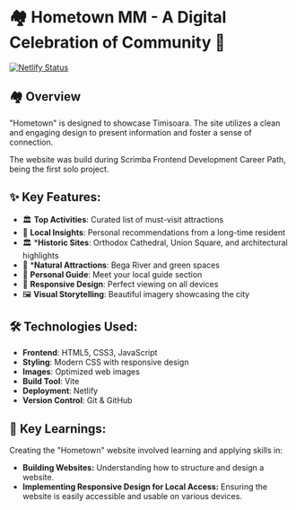# 🏘️ Hometown MM - A Digital Celebration of Community 🌟

[![Netlify Status](https://api.netlify.com/api/v1/badges/ea718d98-c6d4-49aa-9271-058176061b50/deploy-status)](https://hometown-mm.netlify.app/)

## 🏘️ Overview

"Hometown" is designed to showcase Timisoara. The site utilizes a clean and engaging design to present information and foster a sense of connection.

The website was build during Scrimba Frontend Development Career Path, being the first solo project. 

## ✨ Key Features:

- 🏛️ **Top Activities**: Curated list of must-visit attractions
- 📍 **Local Insights**: Personal recommendations from a long-time resident  
- 🏛️ ***Historic Sites**: Orthodox Cathedral, Union Square, and architectural highlights
- 🌊 ***Natural Attractions**: Bega River and green spaces
- 👤 **Personal Guide**: Meet your local guide section
- 📱 **Responsive Design**: Perfect viewing on all devices
- 🖼️ **Visual Storytelling**: Beautiful imagery showcasing the city
  
## 🛠️ Technologies Used:

- **Frontend**: HTML5, CSS3, JavaScript
- **Styling**: Modern CSS with responsive design
- **Images**: Optimized web images
- **Build Tool**: Vite
- **Deployment**: Netlify
- **Version Control**: Git & GitHub

## 🧠 Key Learnings:

Creating the "Hometown" website involved learning and applying skills in:

* **Building Websites:** Understanding how to structure and design a website.
* **Implementing Responsive Design for Local Access:** Ensuring the website is easily accessible and usable on various devices.
